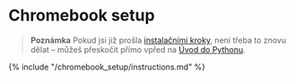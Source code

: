 # Chromebook setup

> **Poznámka** Pokud jsi již prošla [instalačními kroky](../installation/README.md), není třeba to znovu dělat – můžeš přeskočit přímo vpřed na [Úvod do Pythonu](../python_introduction/README.md).

{% include "/chromebook_setup/instructions.md" %}